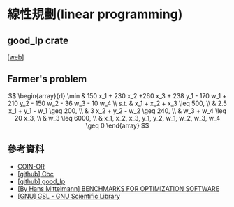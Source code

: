 # 線性規劃(linear programming)

## good\_lp crate

\[[web](https://crates.io/crates/good\_lp)]

## Farmer's problem

$$
\begin{array}{rl}
\min & 150 x_1 + 230 x_2 +260 x_3 + 238 y_1 - 170 w_1 + 210 y_2 - 150 w_2 - 36 w_3 - 10 w_4 \\
s.t. & x_1 + x_2 + x_3 \leq 500, \\
     & 2.5 x_1 + y_1 - w_1 \geq 200, \\
     & 3 x_2 + y_2 - w_2 \geq 240, \\
     & w_3 + w_4 \leq 20 x_3, \\
     & w_3 \leq 6000, \\
     & x_1, x_2, x_3, y_1, y_2, w_1, w_2, w_3, w_4 \geq 0
\end{array}
$$

## 參考資料

* [COIN-OR](https://www.coin-or.org/)
* [\[github\] Cbc](https://github.com/coin-or/Cbc)
* [\[github\] good\_lp](https://github.com/rust-or/good\_lp)
* [\[By Hans Mittelmann\] BENCHMARKS FOR OPTIMIZATION SOFTWARE](http://plato.asu.edu/bench.html)
* [\[GNU\] GSL - GNU Scientific Library](https://www.gnu.org/software/gsl/)
